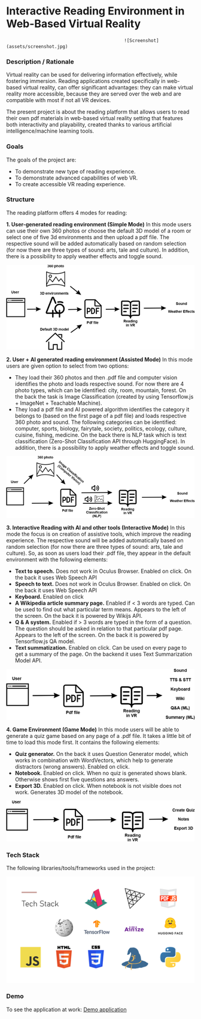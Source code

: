 # Interactive Reading Environment in Web-Based Virtual Reality
                                                ![Screenshot](assets/screenshot.jpg)

### **Description / Rationale**
Virtual reality can be used for delivering information effectively, while fostering immersion. Reading applications created specifically in web-based virtual reality, can offer significant advantages: they can make virtual reality more accessible, because they are served over the web and are compatible with most if not all VR devices. 

The present project is about the reading platform that allows users to read their own pdf materials in web-based virtual reality setting that features both interactivity and playability, created thanks to various artificial intelligence/machine learning tools. 


### **Goals**
The goals of the project are: 
* To demonstrate new type of reading experience. 
* To demonstrate advanced capabilities of web VR.
* To create accessible VR reading experience.


### **Structure**
The reading platform offers 4 modes for reading: 

**1. User-generated reading environment (Simple Mode)** 
In this mode users can use their own 360 photos or choose the default 3D model of a room or select one of five 3d environments and then upload a pdf file. The respective sound will be added automatically based on random selection (for now there are three types of sound: arts, tale and culture). In addition, there is a possibility to apply weather effects and toggle sound.

![Mode 1](assets/mode1.png)


**2. User + AI generated reading environment (Assisted Mode)** 
In this mode users are given option to select from two options: 
* They load their 360 photos and then .pdf file and computer vision identifies the photo and loads respective sound. For now there are 4 photo types, which can be identified: city, room, mountain, forest. On the back the task is Image Classification (created by using Tensorflow.js + ImageNet + Teachable Machine).
* They load a pdf file and AI powered algorithm identifies the category it belongs to (based on the first page of a pdf file) and loads respective 360 photo and sound. The following categories can be identified: computer, sports, biology, fairytale, society, politics, ecology, culture, cuisine, fishing, medicine.
On the back there is NLP task which is text classification (Zero-Shot Classification API through HuggingFace).
In addition, there is a possibility to apply weather effects and toggle sound. 

![Mode 2](assets/mode2.png)

**3. Interactive Reading with AI and other tools (Interactive Mode)** 
In this mode the focus is on creation of assistive tools, which improve the reading experience. The respective sound will be added automatically based on random selection (for now there are three types of sound: arts, tale and culture). So, as soon as users load their .pdf file, they appear in the default environment with the following elements:
* **Text to speech.** Does not work in Oculus Browser. Enabled on click. On the back it uses Web Speech API
* **Speech to text.** Does not work in Oculus Browser. Enabled on click. On the back it uses Web Speech API
* **Keyboard.** Enabled on click
* **A Wikipedia article summary page.** Enabled if < 3 words are typed. Can be used to find out what particular term means. Appears to the left of the screen. On the back it is powered by Wikijs API.
* **Q & A system.** Enabled if > 3 words are typed in the form of a question. The question should be asked in relation to that particular pdf page. Appears to the left of the screen. On the back it is powered by Tensorflow.js QA model.
* **Text summatization.** Enabled on click. Can be used on every page to get a summary of the page. On the backend it uses Text Summarization Model API.  

![Mode 3](assets/mode3.png)

**4. Game Environment (Game Mode)**
In this mode users will be able to generate a quiz game based on any page of a .pdf file. It takes a little bit of time to load this mode first. It contains the following elements:
* **Quiz generator.** On the back it uses Question Generator model, which works in combination with WordVectors, which help to generate distractors (wrong answers). Enabled on click.
* **Notebook.** Enabled on click. When no quiz is generated shows blank. Otherwise shows first five questions ans answers.
* **Export 3D.** Enabled on click. When notebook is not visible does not work. Generates 3D model of the notebook.

![Mode 4](assets/mode4.png)


### **Tech Stack**
The following libraries/tools/frameworks used in the project:

![Tech Stack](assets/techStack.png)


### **Demo**
To see the application at work: [Demo application](https://www.vr-reader.com)
